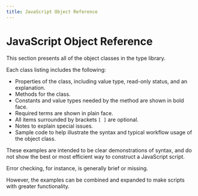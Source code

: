 ```yaml
---
title: JavaScript Object Reference
---
```

# JavaScript Object Reference

This section presents all of the object classes in the type library.

Each class listing includes the following:

- Properties of the class, including value type, read-only status, and an explanation.
- Methods for the class.
 - Constants and value types needed by the method are shown in bold face.
 - Required terms are shown in plain face.
 - All items surrounded by brackets `[ ]` are optional.
- Notes to explain special issues.
- Sample code to help illustrate the syntax and typical workflow usage of the object class.

These examples are intended to be clear demonstrations of syntax, and do not show the best or most efficient way to construct a JavaScript script.

Error checking, for instance, is generally brief or missing.

However, the examples can be combined and expanded to make scripts with greater functionality.

